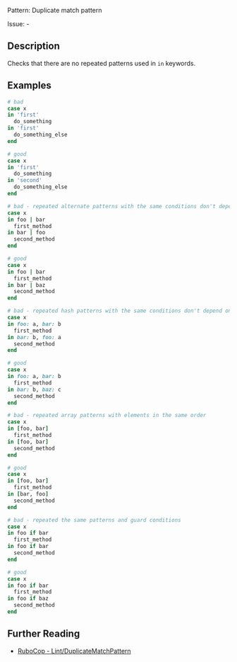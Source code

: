 Pattern: Duplicate match pattern

Issue: -

## Description

Checks that there are no repeated patterns used in `in` keywords.

## Examples

```ruby
# bad
case x
in 'first'
  do_something
in 'first'
  do_something_else
end

# good
case x
in 'first'
  do_something
in 'second'
  do_something_else
end

# bad - repeated alternate patterns with the same conditions don't depend on the order
case x
in foo | bar
  first_method
in bar | foo
  second_method
end

# good
case x
in foo | bar
  first_method
in bar | baz
  second_method
end

# bad - repeated hash patterns with the same conditions don't depend on the order
case x
in foo: a, bar: b
  first_method
in bar: b, foo: a
  second_method
end

# good
case x
in foo: a, bar: b
  first_method
in bar: b, baz: c
  second_method
end

# bad - repeated array patterns with elements in the same order
case x
in [foo, bar]
  first_method
in [foo, bar]
  second_method
end

# good
case x
in [foo, bar]
  first_method
in [bar, foo]
  second_method
end

# bad - repeated the same patterns and guard conditions
case x
in foo if bar
  first_method
in foo if bar
  second_method
end

# good
case x
in foo if bar
  first_method
in foo if baz
  second_method
end
```

## Further Reading

* [RuboCop - Lint/DuplicateMatchPattern](https://docs.rubocop.org/rubocop/cops_lint.html#lintduplicatematchpattern)
